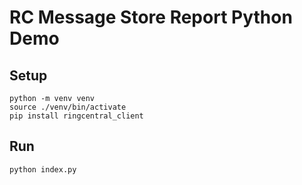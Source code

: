 # RC Message Store Report Python Demo


## Setup

```
python -m venv venv
source ./venv/bin/activate
pip install ringcentral_client
```

## Run

```
python index.py
```
